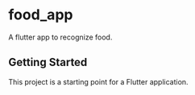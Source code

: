 # food_app

A flutter app to recognize food.

## Getting Started

This project is a starting point for a Flutter application.

